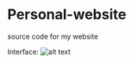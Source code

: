 # Personal-website
source code for my website

Interface:
![alt text](https://user-images.githubusercontent.com/26511270/28351217-4df1543c-6c03-11e7-868b-b118cc36664c.png)
